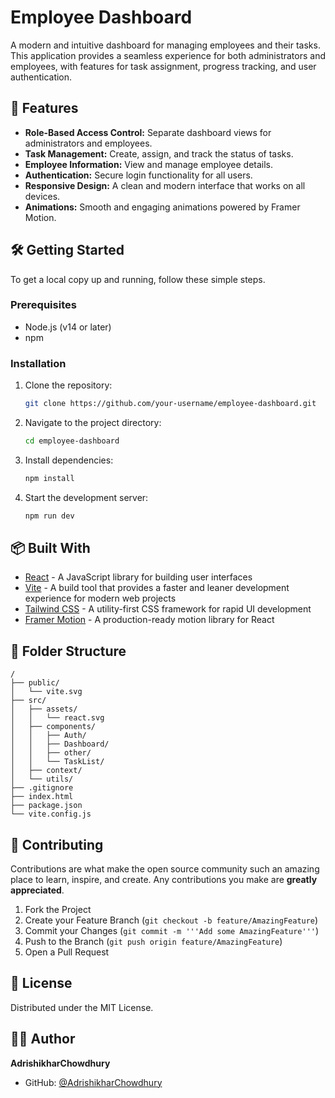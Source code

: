 # Employee Dashboard

A modern and intuitive dashboard for managing employees and their tasks. This application provides a seamless experience for both administrators and employees, with features for task assignment, progress tracking, and user authentication.

## 🚀 Features

*   **Role-Based Access Control:** Separate dashboard views for administrators and employees.
*   **Task Management:** Create, assign, and track the status of tasks.
*   **Employee Information:** View and manage employee details.
*   **Authentication:** Secure login functionality for all users.
*   **Responsive Design:** A clean and modern interface that works on all devices.
*   **Animations:** Smooth and engaging animations powered by Framer Motion.

## 🛠️ Getting Started

To get a local copy up and running, follow these simple steps.

### Prerequisites

*   Node.js (v14 or later)
*   npm

### Installation

1.  Clone the repository:
    ```bash
    git clone https://github.com/your-username/employee-dashboard.git
    ```
2.  Navigate to the project directory:
    ```bash
    cd employee-dashboard
    ```
3.  Install dependencies:
    ```bash
    npm install
    ```
4.  Start the development server:
    ```bash
    npm run dev
    ```

## 📦 Built With

*   [React](https://reactjs.org/) - A JavaScript library for building user interfaces
*   [Vite](https://vitejs.dev/) - A build tool that provides a faster and leaner development experience for modern web projects
*   [Tailwind CSS](https://tailwindcss.com/) - A utility-first CSS framework for rapid UI development
*   [Framer Motion](https://www.framer.com/motion/) - A production-ready motion library for React

## 📂 Folder Structure

```
/
├── public/
│   └── vite.svg
├── src/
│   ├── assets/
│   │   └── react.svg
│   ├── components/
│   │   ├── Auth/
│   │   ├── Dashboard/
│   │   ├── other/
│   │   └── TaskList/
│   ├── context/
│   └── utils/
├── .gitignore
├── index.html
├── package.json
└── vite.config.js
```

## 🤝 Contributing

Contributions are what make the open source community such an amazing place to learn, inspire, and create. Any contributions you make are **greatly appreciated**.

1.  Fork the Project
2.  Create your Feature Branch (`git checkout -b feature/AmazingFeature`)
3.  Commit your Changes (`git commit -m '''Add some AmazingFeature'''`)
4.  Push to the Branch (`git push origin feature/AmazingFeature`)
5.  Open a Pull Request

## 📄 License

Distributed under the MIT License.

## 👨‍💻 Author

**AdrishikharChowdhury**

*   GitHub: [@AdrishikharChowdhury](https://github.com/AdrishikharChowdhury)
